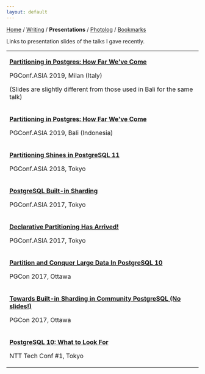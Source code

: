```yaml
---
layout: default
---
```

<a href="https://amitlan.github.io/">Home</a> / <a href="https://amitlan.github.io/writing">Writing</a> / <b>Presentations</b> / <a href="https://amitlan.github.io/photolog">Photolog</a> / <a href="https://amitlan.github.io/bookmarks">Bookmarks</a>

Links to presentation slides of the talks I gave recently.

<table>
  <tr>
    <td>
		<p>
			<a href="https://s3-ap-northeast-1.amazonaws.com/amitlan.com/files/slides/pgconf-eu-2019.pdf">
				<b>Partitioning in Postgres: How Far We've Come</b>
			</a>
		</p>
		<p>
			PGConf.ASIA 2019, Milan (Italy)
		</p>
	    	<p>(Slides are slightly different from those used in Bali for the same talk)</p>
	</td>
  </tr>
  <tr>
    <td>
		<p>
			<a href="https://s3-ap-northeast-1.amazonaws.com/amitlan.com/files/slides/pgconf-asia-2019.pdf">
				<b>Partitioning in Postgres: How Far We've Come</b>
			</a>
		</p>
		<p>
			PGConf.ASIA 2019, Bali (Indonesia)
		</p>
	</td>
  </tr>
  <tr>
    <td>
		<p>
			<a href="https://s3-ap-northeast-1.amazonaws.com/amitlan.com/files/slides/pg-11-partition-shines-pgconf-asia-2018.pdf">
				<b>Partitioning Shines in PostgreSQL 11</b>
			</a>
		</p>
		<p>
			PGConf.ASIA 2018, Tokyo
		</p>
	</td>
  </tr>
  <tr>
    <td>
		<p>
			<a href="https://s3-ap-northeast-1.amazonaws.com/amitlan.com/files/slides/pg-built-in-sharding-pgconf-asia-2017.pdf">
				<b>PostgreSQL Built-in Sharding</b>
			</a>
		</p>
		<p>
			PGConf.ASIA 2017, Tokyo
		</p>
	</td>
  </tr>
  <tr>
    <td>
		<p>
			<a href="https://s3-ap-northeast-1.amazonaws.com/amitlan.com/files/slides/pg-decl-part-arrived-pgconf-asia-2017.pdf">
				<b>Declarative Partitioning Has Arrived!</b>
			</a>
		</p>
		<p>
			PGConf.ASIA 2017, Tokyo
		</p>
	</td>
  </tr>
  <tr>
    <td>
		<p>
			<a href="https://s3-ap-northeast-1.amazonaws.com/amitlan.com/files/slides/pg10-partition-pgcon-2017.pdf">
				<b>Partition and Conquer Large Data In PostgreSQL 10</b>
			</a>
		</p>
		<p>
			PGCon 2017, Ottawa
		</p>
	</td>
  </tr>
  <tr>
    <td>
		<p>
			<a href="https://www.pgcon.org/2017/schedule/events/1069.en.html">
				<b>Towards Built-in Sharding in Community PostgreSQL (No slides!)</b>
			</a>
		</p>
		<p>
			PGCon 2017, Ottawa
		</p>
	</td>
  </tr>
  <tr>
    <td>
		<p>
			<a href="https://s3-ap-northeast-1.amazonaws.com/amitlan.com/files/slides/pg10-features-ntt-techconf.pdf">
				<b>PostgreSQL 10: What to Look For</b>
			</a>
		</p>
		<p>
			NTT Tech Conf #1, Tokyo
		</p>
	</td>
  </tr>
</table>
